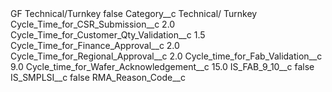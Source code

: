 <?xml version="1.0" encoding="UTF-8"?>
<CustomMetadata xmlns="http://soap.sforce.com/2006/04/metadata" xmlns:xsi="http://www.w3.org/2001/XMLSchema-instance" xmlns:xsd="http://www.w3.org/2001/XMLSchema">
    <label>GF Technical/Turnkey</label>
    <protected>false</protected>
    <values>
        <field>Category__c</field>
        <value xsi:type="xsd:string">Technical/ Turnkey</value>
    </values>
    <values>
        <field>Cycle_Time_for_CSR_Submission__c</field>
        <value xsi:type="xsd:double">2.0</value>
    </values>
    <values>
        <field>Cycle_Time_for_Customer_Qty_Validation__c</field>
        <value xsi:type="xsd:double">1.5</value>
    </values>
    <values>
        <field>Cycle_Time_for_Finance_Approval__c</field>
        <value xsi:type="xsd:double">2.0</value>
    </values>
    <values>
        <field>Cycle_Time_for_Regional_Approval__c</field>
        <value xsi:type="xsd:double">2.0</value>
    </values>
    <values>
        <field>Cycle_time_for_Fab_Validation__c</field>
        <value xsi:type="xsd:double">9.0</value>
    </values>
    <values>
        <field>Cycle_time_for_Wafer_Acknowledgement__c</field>
        <value xsi:type="xsd:double">15.0</value>
    </values>
    <values>
        <field>IS_FAB_9_10__c</field>
        <value xsi:type="xsd:boolean">false</value>
    </values>
    <values>
        <field>IS_SMPLSI__c</field>
        <value xsi:type="xsd:boolean">false</value>
    </values>
    <values>
        <field>RMA_Reason_Code__c</field>
        <value xsi:nil="true"/>
    </values>
</CustomMetadata>
